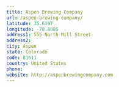 ```yaml
---
title: Aspen Brewing Company
url: /aspen-brewing-company/
latitude: 35.6197
longitude: -78.8085
address1: 555 North Mill Street
address2: 
city: Aspen
state: Colorado
code: 81611
country: United States
phone: 
website: http://aspenbrewingcompany.com
---
```


